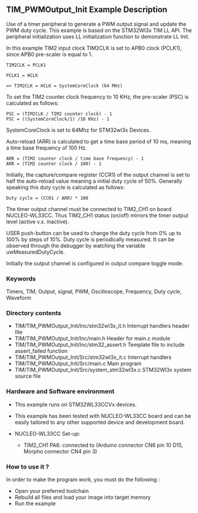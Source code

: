 ﻿## <b>TIM_PWMOutput_Init Example Description</b>

Use of a timer peripheral to generate a 
PWM output signal and update the PWM duty cycle. This example is based on the 
STM32Wl3x TIM LL API. The peripheral initialization uses 
LL initialization function to demonstrate LL Init.

In this example TIM2 input clock TIM2CLK is set to APB0 clock (PCLK1),
since APB0 pre-scaler is equal to 1.

    TIM2CLK = PCLK1
	
    PCLK1 = HCLK
	
    => TIM2CLK = HCLK = SystemCoreClock (64 MHz)

To set the TIM2 counter clock frequency to 10 KHz, the pre-scaler (PSC) is
calculated as follows:

	PSC = (TIM2CLK / TIM2 counter clock) - 1
	PSC = ((SystemCoreClock/1) /10 KHz) - 1

SystemCoreClock is set to 64Mhz for STM32wl3x Devices.

Auto-reload (ARR) is calculated to get a time base period of 10 ms,
meaning a time base frequency of 100 Hz.

	ARR = (TIM2 counter clock / time base frequency) - 1
	ARR = (TIM2 counter clock / 100) - 1

Initially, the capture/compare register (CCR1) of the output channel is set to
half the auto-reload value meaning a initial duty cycle of 50%.
Generally speaking this duty cycle is calculated as follows:

	Duty cycle = (CCR1 / ARR) * 100

The timer output channel must be connected to TIM2_CH1 on board NUCLEO-WL33CC.
Thus TIM2_CH1 status (on/off) mirrors the timer output level (active v.s. inactive).

USER push-button can be used to change the duty cycle from 0% up to 100% by
steps of 10%. Duty cycle is periodically measured. It can be observed through
the debugger by watching the variable uwMeasuredDutyCycle.

Initially the output channel is configured in output compare toggle mode.

### <b>Keywords</b>

Timers, TIM, Output, signal, PWM, Oscilloscope, Frequency, Duty cycle, Waveform

### <b>Directory contents</b>

  - TIM/TIM_PWMOutput_Init/Inc/stm32wl3x_it.h          Interrupt handlers header file
  - TIM/TIM_PWMOutput_Init/Inc/main.h                  Header for main.c module
  - TIM/TIM_PWMOutput_Init/Inc/stm32_assert.h          Template file to include assert_failed function
  - TIM/TIM_PWMOutput_Init/Src/stm32wl3x_it.c          Interrupt handlers
  - TIM/TIM_PWMOutput_Init/Src/main.c                  Main program
  - TIM/TIM_PWMOutput_Init/Src/system_stm32wl3x.c      STM32Wl3x system source file


### <b>Hardware and Software environment</b>

  - This example runs on STM32WL33CCVx devices.

  - This example has been tested with NUCLEO-WL33CC board and can be
    easily tailored to any other supported device and development board.
  
  - NUCLEO-WL33CC Set-up:
      - TIM2_CH1  PA6: connected to (Arduino connector CN6 pin 10 D15, Morpho connector CN4 pin 3)  

### <b>How to use it ?</b>

In order to make the program work, you must do the following :

 - Open your preferred toolchain
 - Rebuild all files and load your image into target memory
 - Run the example


